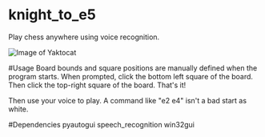 # knight_to_e5
Play chess anywhere using voice recognition.

![Image of Yaktocat](https://imgur.com/7eOqQxT)

#Usage
Board bounds and square positions are manually defined when the program starts. When prompted, click the bottom left square of the board. Then click the top-right square of the board. That's it!

Then use your voice to play. A command like "e2 e4" isn't a bad start as white.

#Dependencies
pyautogui
speech_recognition
win32gui
